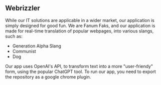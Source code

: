 ## Webrizzler
While our IT solutions are applicable in a wider market, our application is simply designed for good fun. We are Fanum Faks, and our application is made for real-time translation of popular webpages, into various slangs, such as: 
- Generation Alpha Slang
- Communist
- Dog

Our app uses OpenAI's API, to transform text into a more "user-friendy" form, using the popular ChatGPT tool. 
To run our app, you need to export the repository as a google chrome plugin.
